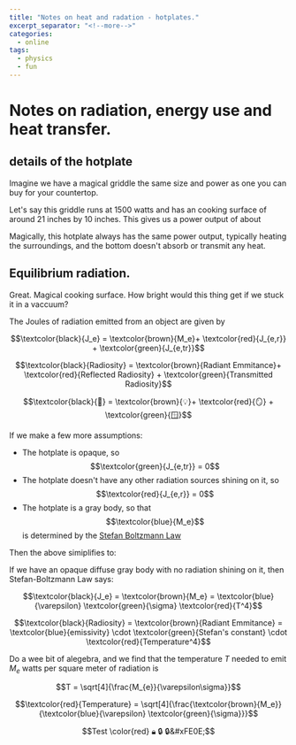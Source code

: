 ```yaml
---
title: "Notes on heat and radation - hotplates."
excerpt_separator: "<!--more-->"
categories:
  - online
tags:
  - physics
  - fun
---
```


# Notes on radiation, energy use and heat transfer.

## details of the hotplate

Imagine we have a magical griddle the same size and power as one you can buy for your countertop.

Let's say this griddle runs at 1500 watts and has an cooking surface of around 21 inches by 10 inches. This gives us a power output of about 

Magically, this hotplate always has the same power output, typically heating the surroundings, and the bottom doesn't absorb or transmit any heat.

## Equilibrium radiation.

Great. Magical cooking surface. How bright would this thing get if we stuck it in a vaccuum?

The Joules of radiation emitted from an object are given by 

$$\textcolor{black}{J_e} = \textcolor{brown}{M_e}+ \textcolor{red}{J_{e,r}} + \textcolor{green}{J_{e,tr}}$$

$$\textcolor{black}{Radiosity} = \textcolor{brown}{Radiant Emmitance}+ \textcolor{red}{Reflected Radiosity} + \textcolor{green}{Transmitted Radiosity}$$

$$\textcolor{black}{🔆} = \textcolor{brown}{💡}+ \textcolor{red}{🪞} + \textcolor{green}{🪟}$$

If we make a few more assumptions:

- The hotplate is opaque, so $$\textcolor{green}{J_{e,tr}} = 0$$
- The hotplate doesn't have any other radiation sources shining on it, so $$\textcolor{red}{J_{e,r}} = 0$$
- The hotplate is a gray body, so that $$\textcolor{blue}{M_e}$$ is determined by the [Stefan Boltzmann Law](https://en.wikipedia.org/wiki/Stefan%E2%80%93Boltzmann_law)

Then the above simiplifies to:

If we have an opaque diffuse gray body with no radiation shining on it, then Stefan-Boltzmann Law says:

$$\textcolor{black}{J_e} = \textcolor{brown}{M_e} = \textcolor{blue}{\varepsilon} \textcolor{green}{\sigma}  \textcolor{red}{T^4}$$

$$\textcolor{black}{Radiosity} = \textcolor{brown}{Radiant Emmitance} = \textcolor{blue}{emissivity} \cdot \textcolor{green}{Stefan's constant} \cdot \textcolor{red}{Temperature^4}$$

Do a wee bit of alegebra, and we find that the temperature $T$ needed to emit $M_e$ watts per square meter of radiation is 

$$T = \sqrt[4]{\frac{M_{e}}{\varepsilon\sigma}}$$

$$\textcolor{red}{Temperature} = \sqrt[4]{\frac{\textcolor{brown}{M_e}}{\textcolor{blue}{\varepsilon} \textcolor{green}{\sigma}}}$$

$$Test \color{red} 🔒︎ 🔒   🔒&#xFE0E;$$
